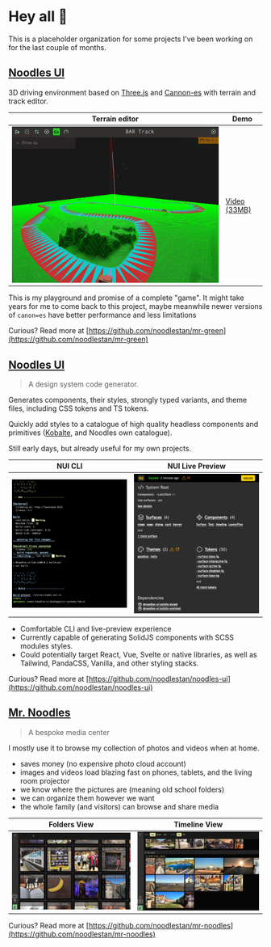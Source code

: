 # Hey all :wave:

This is a placeholder organization for some projects I've been working on for the last couple of months.


## [Noodles UI](https://github.com/noodlestan/mr-green)

3D driving environment based on [Three.js](https://threejs.org/) and [Cannon-es](https://pmndrs.github.io/cannon-es/) with terrain and track editor.

| Terrain editor                                                                                 | Demo                                                                                                  |
| ---------------------------------------------------------------------------------------------- | ----------------------------------------------------------------------------------------------------- |
| ![](https://raw.githubusercontent.com/noodlestan/.github/main/profile/assets/mr-green.png)     | [Video (33MB)](https://raw.githubusercontent.com/noodlestan/.github/main/profile/assets/mr-green.mov) |


This is my playground and promise of a complete "game". It might take years for me to come back to this project, maybe meanwhile newer versions of `canon=es` have better performance and less limitations


Curious? Read more at [https://github.com/noodlestan/mr-green](https://github.com/noodlestan/mr-green)

## [Noodles UI](https://github.com/noodlestan/noodles-ui)

> A design system code generator.

Generates components, their styles, strongly typed variants, and theme files, including CSS tokens and TS tokens.

Quickly add styles to a catalogue of high quality headless components and primitives ([Kobalte](https://kobalte.dev), and Noodles own catalogue).

Still early days, but already useful for my own projects.

| NUI CLI                                                                                        | NUI Live Preview                                                                              |
| ---------------------------------------------------------------------------------------------- | --------------------------------------------------------------------------------------------- |
| ![](https://raw.githubusercontent.com/noodlestan/.github/main/profile/assets/nui-devx-cli.png) | ![](https://raw.githubusercontent.com/noodlestan/.github/main/profile/assets/nui-devx-ui.png) |

- Comfortable CLI and live-preview experience
- Currently capable of generating SolidJS components with SCSS modules styles.
- Could potentially target React, Vue, Svelte or native libraries, as well as Tailwind, PandaCSS, Vanilla, and other styling stacks.

Curious? Read more at [https://github.com/noodlestan/noodles-ui](https://github.com/noodlestan/noodles-ui)

## [Mr. Noodles](https://github.com/noodlestan/mr-noodles)

> A bespoke media center

I mostly use it to browse my collection of photos and videos when at home.

- saves money (no expensive photo cloud account)
- images and videos load blazing fast on phones, tablets, and the living room projector
- we know where the pictures are (meaning old school folders)
- we can organize them however we want
- the whole family (and visitors) can browse and share media

| Folders View                                                                                         | Timeline View                                                                                         |
| ---------------------------------------------------------------------------------------------------- | ----------------------------------------------------------------------------------------------------- |
| ![](https://raw.githubusercontent.com/noodlestan/.github/main/profile/assets/mr-noodles-folders.png) | ![](https://raw.githubusercontent.com/noodlestan/.github/main/profile/assets/mr-noodles-timeline.png) |

Curious? Read more at [https://github.com/noodlestan/mr-noodles](https://github.com/noodlestan/mr-noodles)
